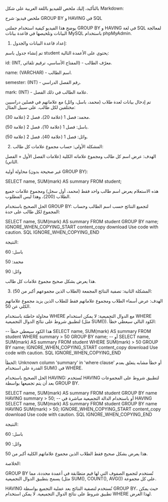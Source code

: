 بالتأكيد، إليك ملخص للفيديو باللغة العربية على شكل Markdown:

ملخص فيديو: شرح GROUP BY و HAVING في SQL

يوضح هذا الفيديو كيفية استخدام جملتي GROUP BY و HAVING في لغة SQL لمعالجة البيانات وتلخيصها في قاعدة بيانات MySQL باستخدام phpMyAdmin.

1. إعداد قاعدة البيانات والجدول:

تم إنشاء جدول باسم student يحتوي على الأعمدة التالية:

id: (INT, المفتاح الأساسي، ترقيم تلقائي) - معرّف الطالب.

name: (VARCHAR) - اسم الطالب.

semester: (INT) - رقم الفصل الدراسي.

mark: (INT) - علامة الطالب في ذلك الفصل.

تم إدخال بيانات لعدة طلاب (محمد، باسل، وائل) مع علاماتهم في فصلين دراسيين مختلفين لكل طالب. على سبيل المثال:

محمد: فصل 1 (علامة 20)، فصل 2 (علامة 30).

باسل: فصل 1 (علامة 10)، فصل 2 (علامة 50).

وائل: فصل 1 (علامة 40)، فصل 2 (علامة 50).

2. المشكلة الأولى: حساب مجموع علامات كل طالب:

الهدف: عرض اسم كل طالب ومجموع علاماته الكلية (علامات الفصل الأول + الفصل الثاني).

محاولة أولية (غير صحيحة بدون GROUP BY):

SELECT name, SUM(mark) AS summary FROM student;


هذه الاستعلام يعرض اسم طالب واحد فقط (محمد، أول سجل) ومجموع علامات جميع الطلاب (200)، وهذا ليس المطلوب.

الحل الصحيح باستخدام GROUP BY:
لتجميع النتائج حسب اسم الطالب وحساب المجموع لكل طالب على حدة:

SELECT name, SUM(mark) AS summary FROM student GROUP BY name;
IGNORE_WHEN_COPYING_START
content_copy
download
Use code with caution.
SQL
IGNORE_WHEN_COPYING_END

النتيجة:

باسل: 60

محمد: 50

وائل: 90

هذا يعرض بشكل صحيح مجموع علامات كل طالب.

3. المشكلة الثانية: تصفية النتائج المجمعة (الطلاب الذين مجموعهم أكبر من 50):

الهدف: عرض أسماء الطلاب ومجموع علاماتهم فقط للطلاب الذين يزيد مجموع علاماتهم الكلي عن 50.

محاولة خاطئة باستخدام WHERE مع الدوال التجميعية:
لا يمكن استخدام WHERE لتطبيق شروط على نتائج الدوال التجميعية (مثل SUM()). الكود التالي سيعطي خطأ:

-- هذا الكود سيعطي خطأ
SELECT name, SUM(mark) AS summary FROM student WHERE summary > 50 GROUP BY name;
-- أو
SELECT name, SUM(mark) AS summary FROM student WHERE SUM(mark) > 50 GROUP BY name;
IGNORE_WHEN_COPYING_START
content_copy
download
Use code with caution.
SQL
IGNORE_WHEN_COPYING_END

الخطأ: Unknown column 'summary' in 'where clause' أو خطأ مشابه يتعلق بعدم القدرة على استخدام SUM() في WHERE.

الحل الصحيح باستخدام HAVING:
تُستخدم HAVING لتطبيق شروط على المجموعات بعد أن يتم تجميعها بواسطة GROUP BY.

SELECT name, SUM(mark) AS summary FROM student GROUP BY name HAVING summary > 50;
-- أو باستخدام الدالة التجميعية مباشرة في HAVING
SELECT name, SUM(mark) AS summary FROM student GROUP BY name HAVING SUM(mark) > 50;
IGNORE_WHEN_COPYING_START
content_copy
download
Use code with caution.
SQL
IGNORE_WHEN_COPYING_END

النتيجة:

باسل: 60

وائل: 90

هذا يعرض بشكل صحيح فقط الطلاب الذين مجموع علاماتهم الكلية أكبر من 50.

الخلاصة:

GROUP BY تُستخدم لتجميع الصفوف التي لها قيم متطابقة في أعمدة محددة، مما يسمح بتطبيق الدوال التجميعية (مثل SUM(), COUNT(), AVG()) على كل مجموعة.

HAVING تُستخدم لتصفية النتائج بعد عملية التجميع بواسطة GROUP BY، حيث يمكن تطبيق شروط على نتائج الدوال التجميعية. لا يمكن استخدام WHERE لهذا الغرض.
